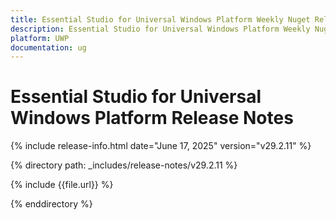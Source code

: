 ```yaml
---
title: Essential Studio for Universal Windows Platform Weekly Nuget Release Release Notes  
description: Essential Studio for Universal Windows Platform Weekly Nuget Release Release Notes  
platform: UWP
documentation: ug
---
```


# Essential Studio for Universal Windows Platform  Release Notes  

{% include release-info.html date="June 17, 2025"  version="v29.2.11" %}

{% directory path: _includes/release-notes/v29.2.11 %}

{% include {{file.url}} %}

{% enddirectory %}